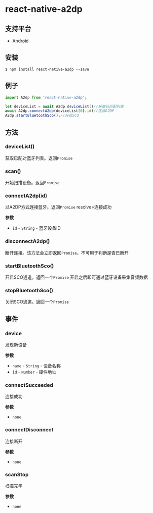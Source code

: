 # react-native-a2dp

## 支持平台
+ Android

## 安装

`$ npm install react-native-a2dp --save`

## 例子
```javascript
import A2dp from 'react-native-a2dp';

let deviceList = await A2dp.deviceList()//获取已匹配列表
await A2dp.connectA2dp(deviceList[0].id)//连接A2DP
A2dp.startBluetoothSco();//开启SCO

```
## 方法

### deviceList()
获取已配对蓝牙列表。返回`Promise`

### scan()
开始扫描设备。返回`Promise`

### connectA2dp(id)
以A2DP方式连接蓝牙。返回`Promise` resolve=连接成功

**参数**
- `id` - `String` - 蓝牙设备ID

### disconnectA2dp()
断开连接。该方法会立即返回`Promise`，不可用于判断是否已断开

### startBluetoothSco()
开启SCO通道。返回一个`Promise` 开启之后即可通过蓝牙设备采集音频数据

### stopBluetoothSco()
关闭SCO通道。返回一个`Promise`

## 事件

### device
发现新设备

**参数**

- `name` - `String` - 设备名称
- `id` - `Number` - 硬件地址

### connectSucceeded
连接成功

**参数**

- `none`

### connectDisconnect
连接断开

**参数**

- `none`

### scanStop
扫描完毕

**参数**

- `none`